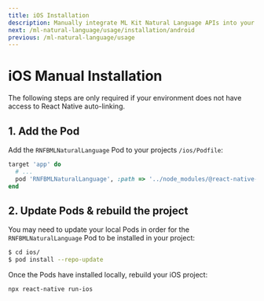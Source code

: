 ```yaml
---
title: iOS Installation
description: Manually integrate ML Kit Natural Language APIs into your iOS application.
next: /ml-natural-language/usage/installation/android
previous: /ml-natural-language/usage
---
```


# iOS Manual Installation

The following steps are only required if your environment does not have access to React Native
auto-linking.

## 1. Add the Pod

Add the `RNFBMLNaturalLanguage` Pod to your projects `/ios/Podfile`:

```ruby
target 'app' do
  # ...
  pod 'RNFBMLNaturalLanguage', :path => '../node_modules/@react-native-firebase/ml-natural-language'
end
```

## 2. Update Pods & rebuild the project

You may need to update your local Pods in order for the `RNFBMLNaturalLanguage` Pod to be installed in your project:

```bash
$ cd ios/
$ pod install --repo-update
```

Once the Pods have installed locally, rebuild your iOS project:

```bash
npx react-native run-ios
```
